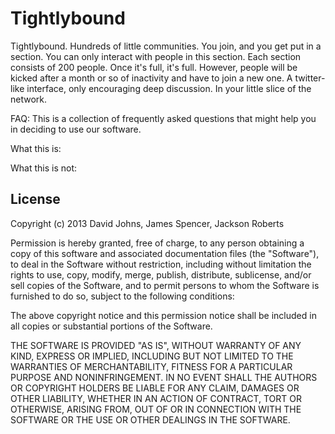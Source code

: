 Tightlybound
============

Tightlybound. Hundreds of little communities. You join, and you get put in a section. You can only interact with people in this section. Each section consists of 200 people. Once it's full, it's full. However, people will be kicked after a month or so of inactivity and have to join a new one. A twitter-like interface, only encouraging deep discussion. In your little slice of the network.

FAQ:
This is a collection of frequently asked questions that might help you in deciding to use our software.

What this is:

What this is not:

## License ##
Copyright (c) 2013 David Johns, James Spencer, Jackson Roberts

Permission is hereby granted, free of charge, to any person obtaining a copy of this software and associated documentation files (the "Software"), to deal in the Software without restriction, including without limitation the rights to use, copy, modify, merge, publish, distribute, sublicense, and/or sell copies of the Software, and to permit persons to whom the Software is furnished to do so, subject to the following conditions:

The above copyright notice and this permission notice shall be included in all copies or substantial portions of the Software.

THE SOFTWARE IS PROVIDED "AS IS", WITHOUT WARRANTY OF ANY KIND, EXPRESS OR IMPLIED, INCLUDING BUT NOT LIMITED TO THE WARRANTIES OF MERCHANTABILITY, FITNESS FOR A PARTICULAR PURPOSE AND NONINFRINGEMENT. IN NO EVENT SHALL THE AUTHORS OR COPYRIGHT HOLDERS BE LIABLE FOR ANY CLAIM, DAMAGES OR OTHER LIABILITY, WHETHER IN AN ACTION OF CONTRACT, TORT OR OTHERWISE, ARISING FROM, OUT OF OR IN CONNECTION WITH THE SOFTWARE OR THE USE OR OTHER DEALINGS IN THE SOFTWARE.